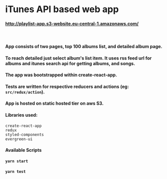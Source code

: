 # iTunes API based web app
####  http://playlist-app.s3-website.eu-central-1.amazonaws.com/
&nbsp;
#### App consists of two pages, top 100 albums list, and detailed album page.
#### To reach detailed just select album's list item. It uses rss feed url for albums and itunes search api for getting albums, and songs.
#### The app was bootstrapped within create-react-app.
#### Tests are written for respective reducers and actions (eg: `src/redux/action`).
#### App is hosted on static hosted tier on aws S3.
#### Libraries used: &nbsp; &nbsp;
```
create-react-app
redux
styled-components
evergreen-ui
```


#### Available Scripts&nbsp;

#### `yarn start`

#### `yarn test`
